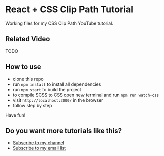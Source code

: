 # React + CSS Clip Path Tutorial
Working files for my CSS Clip Path YouTube tutorial.

## Related Video

TODO 
<!-- [![React Image Slideshow Tutorial](v116-React-Image-Slideshow-Tutorial.jpg)](https://www.youtube.com/watch?v=3ax9TW2c2bY) -->

## How to use

* clone this repo
* run `npm install` to install all dependencies
* run `npm start` to build the project
* to compile SCSS to CSS open new terminal and run `npm run watch-css`
* visit `http://localhost:3000/` in the browser
* follow step by step

Have fun!

## Do you want more tutorials like this?

* [Subscribe to my channel](https://www.youtube.com/channel/UC7O6CntQoAI-wYyJxYiqNUg?sub_confirmation=1)
* [Subscribe to my email list](https://ihatetomatoes.net/the-best-of/)
